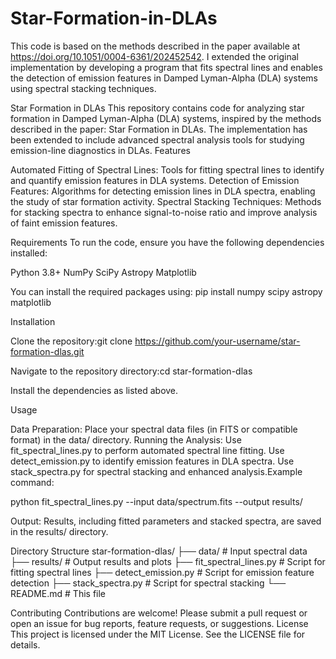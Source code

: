 # Star-Formation-in-DLAs
This code is based on the methods described in the paper available at https://doi.org/10.1051/0004-6361/202452542. I extended the original implementation by developing a program that fits spectral lines and enables the detection of emission features in Damped Lyman-Alpha (DLA) systems using spectral stacking techniques.

Star Formation in DLAs
This repository contains code for analyzing star formation in Damped Lyman-Alpha (DLA) systems, inspired by the methods described in the paper: Star Formation in DLAs. The implementation has been extended to include advanced spectral analysis tools for studying emission-line diagnostics in DLAs.
Features

Automated Fitting of Spectral Lines: Tools for fitting spectral lines to identify and quantify emission features in DLA systems.
Detection of Emission Features: Algorithms for detecting emission lines in DLA spectra, enabling the study of star formation activity.
Spectral Stacking Techniques: Methods for stacking spectra to enhance signal-to-noise ratio and improve analysis of faint emission features.

Requirements
To run the code, ensure you have the following dependencies installed:

Python 3.8+
NumPy
SciPy
Astropy
Matplotlib

You can install the required packages using:
pip install numpy scipy astropy matplotlib

Installation

Clone the repository:git clone https://github.com/your-username/star-formation-dlas.git


Navigate to the repository directory:cd star-formation-dlas


Install the dependencies as listed above.

Usage

Data Preparation: Place your spectral data files (in FITS or compatible format) in the data/ directory.
Running the Analysis:
Use fit_spectral_lines.py to perform automated spectral line fitting.
Use detect_emission.py to identify emission features in DLA spectra.
Use stack_spectra.py for spectral stacking and enhanced analysis.Example command:

python fit_spectral_lines.py --input data/spectrum.fits --output results/


Output: Results, including fitted parameters and stacked spectra, are saved in the results/ directory.

Directory Structure
star-formation-dlas/
├── data/                 # Input spectral data
├── results/              # Output results and plots
├── fit_spectral_lines.py # Script for fitting spectral lines
├── detect_emission.py    # Script for emission feature detection
├── stack_spectra.py      # Script for spectral stacking
└── README.md             # This file

Contributing
Contributions are welcome! Please submit a pull request or open an issue for bug reports, feature requests, or suggestions.
License
This project is licensed under the MIT License. See the LICENSE file for details.
